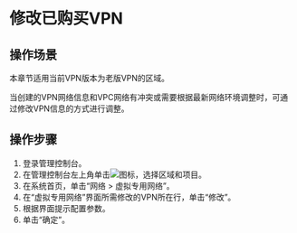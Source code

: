 # 修改已购买VPN<a name="vpn_04_0003"></a>

## 操作场景<a name="zh-cn_topic_0029397275_section35610742171247"></a>

本章节适用当前VPN版本为老版VPN的区域。

当创建的VPN网络信息和VPC网络有冲突或需要根据最新网络环境调整时，可通过修改VPN信息的方式进行调整。

## 操作步骤<a name="zh-cn_topic_0029397275_section40696903171247"></a>

1.  登录管理控制台。
2.  在管理控制台左上角单击![](figures/d00356819-云计算开发部-公有云_IaaS-image-f1cac6ef-c4f7-462b-a7f1-85e988937e64-0.png)图标，选择区域和项目。
3.  在系统首页，单击“网络 \> 虚拟专用网络”。
4.  在“虚拟专用网络”界面所需修改的VPN所在行，单击“修改”。
5.  根据界面提示配置参数。
6.  单击“确定”。

